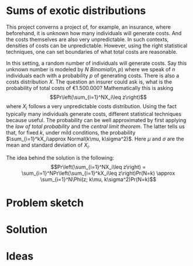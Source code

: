 # Sums of exotic distributions
This project converns a project of, for example, an insurance, where beforehand, it is unknown how many individuals will generate costs. And the costs themselves are also very unpredictable. In such contexts, densities of costs can be unpredictable. However, using the right statistical techniques, one can set boundaries of what total costs are reasonable.

In this setting, a random number of individuals will generate costs. Say this unknown number is modeled by $N~Binomial(n,p)$ where we speak of $n$ individuals each with a probability $p$ of generating costs. There is also a costs distribution $X$. The question an insurer could ask is, what is the probability of total costs of €1.500.000? Mathematically this is asking 
$$Pr\left(\sum_{i=1}^NX_i\leq z\right)$$
where $X_i$ follows a very unpredictable costs distribution. Using the fact typically many individuals generate costs, different statistical techniques because useful. The probability can be well approximated by first applying the _law of total probability_ and the _central limit theorem_. The latter tells us that, for fixed $k$, under mild conditions, the probability $\sum_{i=1}^kX_i\approx Normal(k\mu, k\sigma^2)$. Here $\mu$ and $\sigma$ are the mean and standard deviation of $X_i$.

The idea behind the solution is the following:
$$Pr\left(\sum_{i=1}^NX_i\leq z\right) = \sum_{i=1}^NPr\left(\sum_{i=1}^kX_i\leq z\right)Pr(N=k) \approx \sum_{i=1}^N\Phi(z; k\mu, k\sigma^2)Pr(N=k)$$
# Problem sketch

# Solution

# Ideas
